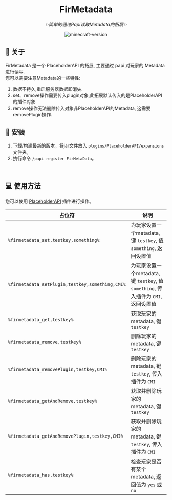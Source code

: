 <div align="center">  

# FirMetadata
_✨简单的通过Papi读取Metadata的拓展✨_
</div>

<p align="center">
    <img src="https://img.shields.io/badge/支持版本-1.8 ~ 1.21.5-brightgreen?style=flat-square" alt="minecraft-version">
</p>

## 📌 关于
FirMetadata 是一个 PlaceholderAPI 的拓展, 主要通过 papi 对玩家的 Metadata 进行读写.
<br />
您可以需要注意Metadata的一些特性: 
1. 数据不持久,重启服务器数据即消失.
2. set、remove操作需要传入plugin对象,此拓展默认传入的是PlaceholderAPI的插件对象.
3. remove操作无法删除传入对象非PlaceholderAPI的Metadata, 这需要removePlugin操作.

## 🔨 安装
1. 下载/构建最新的版本，将jar文件放入 `plugins/PlaceholderAPI/expansions` 文件夹。
2. 执行命令 `/papi register FirMetaData`。
<br />
  
## 💻 使用方法
您可以使用 [PlaceholderAPI](https://www.spigotmc.org/resources/placeholderapi.6245)  插件进行操作。

| 占位符                                              | 说明                                                              |
|--------------------------------------------------|-----------------------------------------------------------------|
| `%firmetadata_set,testkey,something%`            | 为玩家设置一个metadata, 键 `testkey`, 值 `something`, 返回设置值              |
| `%firmetadata_setPlugin,testkey,something,CMI%`  | 为玩家设置一个metadata, 键 `testkey`, 值 `something`, 传入插件为 `CMI`, 返回设置值 |
| `%firmetadata_get,testkey%`                      | 获取玩家的metadata, 键 `testkey`                                      |
| `%firmetadata_remove,testkey%`                   | 删除玩家的metadata, 键 `testkey`                                      |
| `%firmetadata_removePlugin,testkey,CMI%`         | 删除玩家的metadata, 键 `testkey`, 传入插件为 `CMI`                         |
| `%firmetadata_getAndRemove,testkey%`             | 获取并删除玩家的metadata, 键 `testkey`                                   |
| `%firmetadata_getAndRemovePlugin,testkey,CMI%`   | 获取并删除玩家的metadata, 键 `testkey`, 传入插件为 `CMI`                      |
| `%firmetadata_has,testkey%`                      | 检查玩家是否有某个metadata, 返回值为 `yes` 或 `no`                            |
